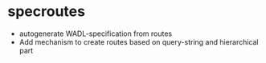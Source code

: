 # specroutes

- autogenerate WADL-specification from routes
- Add mechanism to create routes based on query-string and hierarchical part
